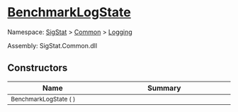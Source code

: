# [BenchmarkLogState](./BenchmarkLogState.md)

Namespace: [SigStat]() > [Common](./../README.md) > [Logging](./README.md)

Assembly: SigStat.Common.dll


## Constructors

| Name<a href="#"><img width=220></a> | Summary<a href="#"><img width=475></a> | 
| --- | --- | 
| <sub>BenchmarkLogState (  )</sub>| <sub></sub>| <br>


